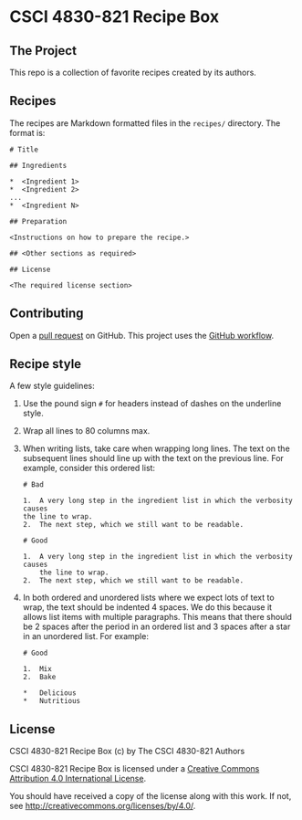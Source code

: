 # CSCI 4830-821 Recipe Box 

## The Project

This repo is a collection of favorite recipes created by its authors.

## Recipes

The recipes are Markdown formatted files in the `recipes/` directory. The
format is:

```
# Title

## Ingredients

*  <Ingredient 1>
*  <Ingredient 2>
...
*  <Ingredient N>

## Preparation

<Instructions on how to prepare the recipe.>

## <Other sections as required>

## License

<The required license section>
```

## Contributing

Open a [pull request](https://help.github.com/articles/using-pull-requests/) on
GitHub. This project uses the [GitHub
workflow](https://guides.github.com/introduction/flow/).

## Recipe style

A few style guidelines:

1.  Use the pound sign `#` for headers instead of dashes on the underline
    style.
2.  Wrap all lines to 80 columns max.
3.  When writing lists, take care when wrapping long lines. The text on the
    subsequent lines should line up with the text on the previous line. For
    example, consider this ordered list:

    ```
    # Bad

    1.  A very long step in the ingredient list in which the verbosity causes
    the line to wrap.
    2.  The next step, which we still want to be readable.

    # Good

    1.  A very long step in the ingredient list in which the verbosity causes
        the line to wrap.
    2.  The next step, which we still want to be readable.
    ```
4.  In both ordered and unordered lists where we expect lots of text to wrap,
    the text should be indented 4 spaces. We do this because it allows list
    items with multiple paragraphs. This means that there should be 2 spaces
    after the period in an ordered list and 3 spaces after a star in an
    unordered list. For example:

    ```
    # Good

    1.  Mix
    2.  Bake

    *   Delicious
    *   Nutritious
    ```

## License

CSCI 4830-821 Recipe Box (c) by The CSCI 4830-821 Authors

CSCI 4830-821 Recipe Box is licensed under a [Creative Commons Attribution 4.0
International License](http://creativecommons.org/licenses/by/4.0/).

You should have received a copy of the license along with this
work.  If not, see <http://creativecommons.org/licenses/by/4.0/>.
